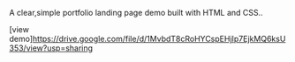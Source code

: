 A clear,simple portfolio landing page demo built with HTML and CSS..

[view demo]https://drive.google.com/file/d/1MvbdT8cRoHYCspEHjIp7EjkMQ6ksU353/view?usp=sharing
